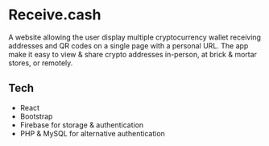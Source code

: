 # Receive.cash

A website allowing the user display multiple cryptocurrency wallet receiving addresses and QR codes on a single page
with a personal URL.
The app make it easy to view & share crypto addresses in-person, at brick & mortar stores, or remotely.

## Tech

- React
- Bootstrap
- Firebase for storage & authentication
- PHP & MySQL for alternative authentication